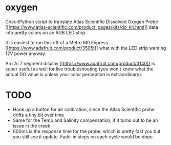 # oxygen
CircuitPython script to translate Atlas Scientific Dissolved Oxygen Probe [[https://www.atlas-scientific.com/product_pages/kits/do_kit.html]] data into pretty colors on an RGB LED strip

It is easiest to run this off of a Metro M0 Express [[https://www.adafruit.com/product/3505t]] what with the LED strip wanting 12V power anyway.

An i2c 7 segment display [[https://www.adafruit.com/product/3140]] is super useful as well for live troubleshooting (you won't know what the actual DO value is unless your color perception is extraordinary).

# TODO

- Hook up a button for air calibration, since the Atlas Scientific probe drifts a tiny bit over time
- Same for the Temp and Salinity compensation, if it turns out to be an issue in the creek
- 600ms is the response time for the probe, which is pretty fast you but you still see it update. Fade-in steps on each cycle would be dope.
